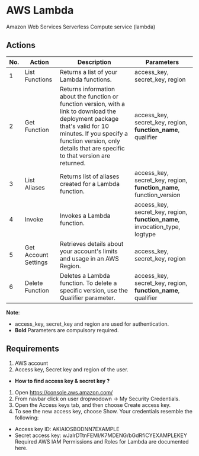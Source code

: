 # AWS Lambda
Amazon Web Services Serverless Compute service (lambda)
## Actions

| No. | Action | Description | Parameters |
|-----|--------|-------------|------------|
|1 | List Functions | Returns a list of your Lambda functions. | access_key, secret_key, region
|2 | Get Function | Returns information about the function or function version, with a link to download the deployment package that's valid for 10 minutes. If you specify a function version, only details that are specific to that version are returned. | access_key, secret_key, region, **function_name**, qualifier
|3 | List Aliases | Returns list of aliases created for a Lambda function. | access_key, secret_key, region, **function_name**, function_version
|4 | Invoke | Invokes a Lambda function. | access_key, secret_key, region, **function_name**, invocation_type, logtype
|5 | Get Account Settings | Retrieves details about your account's limits and usage in an AWS Region.  | access_key, secret_key, region
|6 | Delete Function | Deletes a Lambda function. To delete a specific version, use the Qualifier parameter. | access_key, secret_key, region, **function_name**, qualifier
__Note__:
- access_key, secret_key and region are used for authentication.
- **Bold** Parameters are compulsory required.


## Requirements
1. AWS account
2. Access key, Secret key and region of the user.
- __How to find access key & secret key ?__
1. Open https://console.aws.amazon.com/
2. From navbar click on user dropwodown &#8594; My Security Credentials.
3. Open the Access keys tab, and then choose Create access key.
4. To see the new access key, choose Show. Your credentials resemble the following:
- Access key ID: AKIAIOSBODNN7EXAMPLE
- Secret access key: wJalrDTtnFEMI/K7MDENG/bGdRfiCYEXAMPLEKEY
Required AWS IAM Permissions and Roles for Lambda are documented here.
